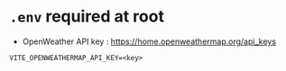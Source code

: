 
# `.env` required at root

- OpenWeather API key : https://home.openweathermap.org/api_keys

```
VITE_OPENWEATHERMAP_API_KEY=<key>
```
